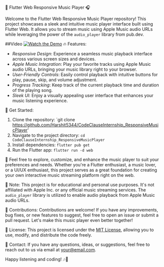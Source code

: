 🎵 Flutter Web Responsive Music Player 🎧

Welcome to the Flutter Web Responsive Music Player repository! This project showcases a sleek and intuitive music player interface built using Flutter Web. It allows you to stream music using Apple Music audio URLs while leveraging the power of the `audio_player` library from pub.dev.


##Video 
[![Watch the Demo](https://img.youtube.com/vi/YOUR_VIDEO_ID_HERE/0.jpg)](https://youtu.be/SHQwPgPcE8M?feature=shared)
🔥 Features:
- *Responsive Design*: Experience a seamless music playback interface across various screen sizes and devices.
- *Apple Music Integration*: Play your favorite tracks using Apple Music audio URLs, bringing your music library right to your browser.
- *User-Friendly Controls*: Easily control playback with intuitive buttons for play, pause, skip, and volume adjustment.
- *Progress Tracking*: Keep track of the current playback time and duration of the playing song.
- *Sleek UI*: Enjoy a visually appealing user interface that enhances your music listening experience.

🚀 Get Started:
1. Clone the repository: `git clone https://github.com/Harshit5344/CodeClauseInternship_ResponsiveMusicPlayer'
2. Navigate to the project directory: `cd CodeClauseInternship_ResponsiveMusicPlayer`
3. Install dependencies: `flutter pub get`
4. Run the Flutter app: `flutter run -d web`

🎉 Feel free to explore, customize, and enhance the music player to suit your preferences and needs. Whether you're a Flutter enthusiast, a music lover, or a UI/UX enthusiast, this project serves as a great foundation for creating your own interactive music streaming platform right on the web.

📝 Note: This project is for educational and personal use purposes. It's not affiliated with Apple Inc. or any official music streaming services. The `audio_player` library is utilized to enable audio playback from Apple Music audio URLs.

🙌 Contributions:
Contributions are welcome! If you have any improvements, bug fixes, or new features to suggest, feel free to open an issue or submit a pull request. Let's make this music player even better together!

📄 License:
This project is licensed under the [MIT License](LICENSE), allowing you to use, modify, and distribute the code freely.

📧 Contact:
If you have any questions, ideas, or suggestions, feel free to reach out to us via email at your@email.com.

Happy listening and coding! 🎶🎉
